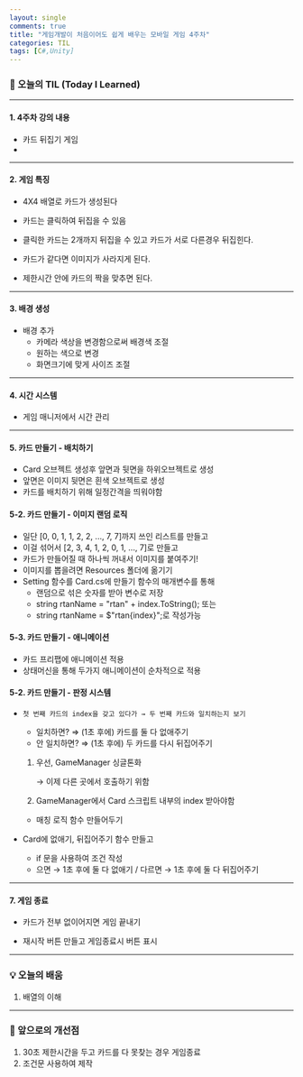 ```yaml
---
layout: single
comments: true
title: "게임개발이 처음이어도 쉽게 배우는 모바일 게임 4주차"
categories: TIL
tags: [C#,Unity]
---
```


### 📆 오늘의 TIL (Today I Learned)

------

#### 1. **4주차 강의 내용**

- 카드 뒤집기 게임
- 

------

#### 2. 게임 특징

- 4X4 배열로 카드가 생성된다
  
- 카드는 클릭하여 뒤집을 수 있음
  
- 클릭한 카드는 2개까지 뒤집을 수 있고 카드가 서로 다른경우 뒤집힌다.
  
- 카드가 같다면 이미지가 사라지게 된다.
  
- 제한시간 안에 카드의 짝을 맞추면 된다.
  
  

------

#### 3. **배경 생성**

- 배경 추가
  - 카메라 색상을 변경함으로써 배경색 조절
  - 원하는 색으로 변경
  - 화면크기에 맞게 사이즈 조절




---

#### 4. 시간 시스템

- 게임 매니저에서 시간 관리

---

#### 5. 카드 만들기 - 배치하기

- Card 오브젝트 생성후 앞면과 뒷면을 하위오브젝트로 생성
- 앞면은 이미지 뒷면은 흰색 오브젝트로 생성
- 카드를 배치하기 위해 일정간격을 띄워야함



#### 5-2. 카드 만들기 - 이미지 랜덤 로직

- 일단 [0, 0, 1, 1, 2, 2, ..., 7, 7]까지 쓰인 리스트를 만들고
- 이걸 섞어서 [2, 3, 4, 1, 2, 0, 1, ..., 7]로 만들고
- 카드가 만들어질 때 하나씩 꺼내서 이미지를 붙여주기!
- 이미지를 뽑을려면 Resources 폴더에 옮기기
- Setting 함수를  Card.cs에 만들기 함수의 매개변수를 통해
  - 랜덤으로 섞은 숫자를 받아 변수로 저장
  - string rtanName = "rtan" + index.ToString(); 또는
  - string rtanName = $"rtan{index}";로 작성가능

#### 5-3. 카드 만들기 - 애니메이션

- 카드 프리팹에 애니메이션 적용
- 상태머신을 통해 두가지 애니메이션이 순차적으로 적용

#### 5-2. 카드 만들기 - 판정 시스템

- ```
  첫 번째 카드의 index을 갖고 있다가 → 두 번째 카드와 일치하는지 보기
  ```

  - 일치하면? ⇒ (1초 후에) 카드를 둘 다 없애주기
  - 안 일치하면? ⇒ (1초 후에) 두 카드를 다시 뒤집어주기

  1. 우선, GameManager 싱글톤화

     → 이제 다른 곳에서 호출하기 위함

  2. GameManager에서 Card 스크립트 내부의 index 받아야함

  - 매칭 로직 함수 만들어두기

- Card에 없애기, 뒤집어주기 함수 만들고 

  - if 문을 사용하여  조건 작성
  - 으면 → 1초 후에 둘 다 없애기 / 다르면 → 1초 후에 둘 다 뒤집어주기

---



#### 7. 게임 종료

- 카드가 전부 없이어지면 게임 끝내기

- 재시작 버튼 만들고 게임종료시 버튼 표시

------

### 💡 오늘의 배움

1. 배열의 이해

------

### 🚀 앞으로의 개선점

1. 30초 제한시간을 두고 카드를 다 못찾는 경우 게임종료
1. 조건문 사용하여 제작
